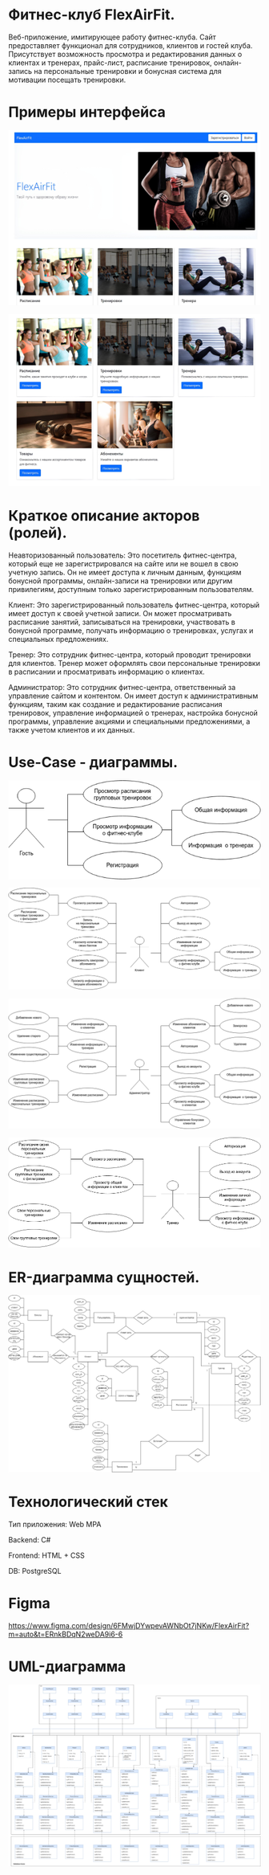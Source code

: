 # Фитнес-клуб FlexAirFit.

Веб-приложение, имитирующее работу фитнес-клуба. Сайт предоставляет функционал для сотрудников, клиентов и гостей клуба. Присутствует возможность просмотра и редактирования данных о клиентах и тренерах, прайс-лист, расписание тренировок, онлайн-запись на персональные тренировки и бонусная система для мотивации посещать тренировки.

# Примеры интерфейса

![interface1](./img/example1.jpg)

![interface2](./img/example2.jpg)

# Краткое описание акторов (ролей).

Неавторизованный пользователь: Это посетитель фитнес-центра, который еще не зарегистрировался на сайте или не вошел в свою учетную запись. Он не имеет доступа к личным данным, функциям бонусной программы, онлайн-записи на тренировки или другим привилегиям, доступным только зарегистрированным пользователям.

Клиент: Это зарегистрированный пользователь фитнес-центра, который имеет доступ к своей учетной записи. Он может просматривать расписание занятий, записываться на тренировки, участвовать в бонусной программе, получать информацию о тренировках, услугах и специальных предложениях.

Тренер: Это сотрудник фитнес-центра, который проводит тренировки для клиентов. Тренер может оформлять свои персональные тренировки в расписании и просматривать информацию о клиентах.

Администратор: Это сотрудник фитнес-центра, ответственный за управление сайтом и контентом. Он имеет доступ к административным функциям, таким как создание и редактирование расписания тренировок, управление информацией о тренерах, настройка бонусной программы, управление акциями и специальными предложениями, а также учетом клиентов и их данных.

# Use-Case - диаграммы. 

![usecase-guest](./img/usecase-guest.png)

![usecase-client](./img/usecase-client.png)

![usecase-admin](./img/usecase-admin.png)

![usecase-trainer](./img/usecase-trainer.png)

# ER-диаграмма сущностей.

![er](./img/er.png)

# Технологический стек

Тип приложения: Web MPA

Backend: C#

Frontend: HTML + CSS

DB: PostgreSQL

# Figma

https://www.figma.com/design/6FMwjDYwpevAWNbOt7jNKw/FlexAirFit?m=auto&t=ERnkBDqN2weDA9i6-6

# UML-диаграмма

![UML диаграмма компонента доступа к данным](./img/uml.png)
